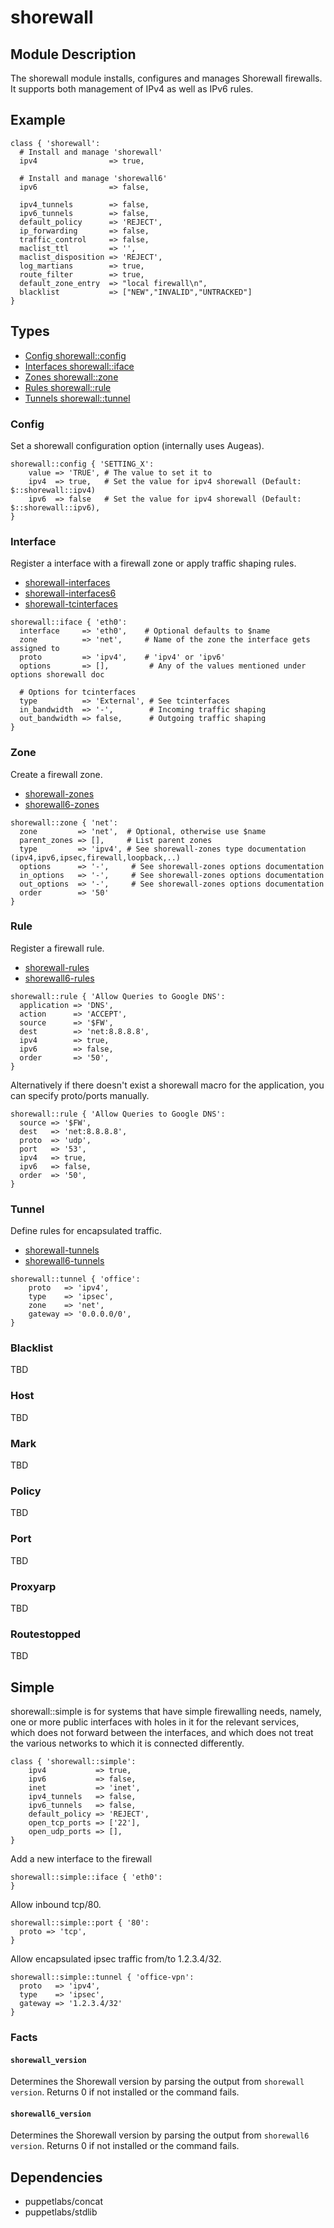 # shorewall

## Module Description

The shorewall module installs, configures and manages Shorewall firewalls. It supports both management of IPv4 as well as IPv6 rules.

## Example

```puppet
class { 'shorewall':
  # Install and manage 'shorewall'
  ipv4                => true,

  # Install and manage 'shorewall6'
  ipv6                => false,

  ipv4_tunnels        => false,
  ipv6_tunnels        => false,
  default_policy      => 'REJECT',
  ip_forwarding       => false,
  traffic_control     => false,
  maclist_ttl         => '',
  maclist_disposition => 'REJECT',
  log_martians        => true,
  route_filter        => true,
  default_zone_entry  => "local firewall\n",
  blacklist           => ["NEW","INVALID","UNTRACKED"]
}
```

## Types

* [Config shorewall::config](#Config)
* [Interfaces shorewall::iface](#Interface)
* [Zones shorewall::zone](#Zone)
* [Rules shorewall::rule](#Rule)
* [Tunnels shorewall::tunnel](#Tunnel)

### Config

Set a shorewall configuration option (internally uses Augeas).

```puppet
shorewall::config { 'SETTING_X':
    value => 'TRUE', # The value to set it to
    ipv4  => true,   # Set the value for ipv4 shorewall (Default: $::shorewall::ipv4)
    ipv6  => false   # Set the value for ipv4 shorewall (Default: $::shorewall::ipv6),
}
```

### Interface

Register a interface with a firewall zone or apply traffic shaping rules.

* [shorewall-interfaces](http://shorewall.net/manpages/shorewall-interfaces.html)
* [shorewall-interfaces6](http://shorewall.net/manpages/shorewall6-interfaces.html)
* [shorewall-tcinterfaces](http://shorewall.net/manpages/shorewall-tcinterfaces.html)

```puppet
shorewall::iface { 'eth0':
  interface     => 'eth0',    # Optional defaults to $name
  zone          => 'net',     # Name of the zone the interface gets assigned to
  proto         => 'ipv4',    # 'ipv4' or 'ipv6'
  options       => [],         # Any of the values mentioned under options shorewall doc

  # Options for tcinterfaces
  type          => 'External', # See tcinterfaces
  in_bandwidth  => '-',        # Incoming traffic shaping
  out_bandwidth => false,      # Outgoing traffic shaping
}
```

### Zone

Create a firewall zone.

* [shorewall-zones](http://shorewall.net/manpages/shorewall-zones.html)
* [shorewall6-zones](http://shorewall.net/manpages/shorewall6-zones.html)

```puppet
shorewall::zone { 'net':
  zone         => 'net',  # Optional, otherwise use $name
  parent_zones => [],     # List parent zones
  type         => 'ipv4', # See shorewall-zones type documentation (ipv4,ipv6,ipsec,firewall,loopback,..)
  options      => '-',     # See shorewall-zones options documentation
  in_options   => '-',     # See shorewall-zones options documentation
  out_options  => '-',     # See shorewall-zones options documentation
  order        => '50'
}
```

### Rule

Register a firewall rule.

* [shorewall-rules](http://shorewall.net/manpages/shorewall-rules.html)
* [shorewall6-rules](http://shorewall.net/manpages/shorewall6-rules.html)

```puppet
shorewall::rule { 'Allow Queries to Google DNS':
  application => 'DNS',
  action      => 'ACCEPT',
  source      => '$FW',
  dest        => 'net:8.8.8.8',
  ipv4        => true,
  ipv6        => false,
  order       => '50',
}
```

Alternatively if there doesn't exist a shorewall macro for the application, you can specify proto/ports manually.

```puppet
shorewall::rule { 'Allow Queries to Google DNS':
  source => '$FW',
  dest   => 'net:8.8.8.8',
  proto  => 'udp',
  port   => '53',
  ipv4   => true,
  ipv6   => false,
  order  => '50',
}
```

### Tunnel

Define rules for encapsulated traffic.

* [shorewall-tunnels](http://shorewall.net/manpages/shorewall-tunnels.html)
* [shorewall6-tunnels](http://shorewall.net/manpages/shorewall6-tunnels.html)

```puppet
shorewall::tunnel { 'office':
    proto   => 'ipv4',
    type    => 'ipsec',
    zone    => 'net',
    gateway => '0.0.0.0/0',
}
```

### Blacklist
TBD

### Host
TBD

### Mark
TBD

### Policy
TBD

### Port
TBD

### Proxyarp
TBD

### Routestopped
TBD

## Simple

shorewall::simple is for systems that have simple firewalling needs, namely, one or more public interfaces with holes in it for the relevant services, which does not forward between the interfaces, and which does not treat the various networks to which it is connected differently.

```puppet
class { 'shorewall::simple':
    ipv4           => true,
    ipv6           => false,
    inet           => 'inet',
    ipv4_tunnels   => false,
    ipv6_tunnels   => false,
    default_policy => 'REJECT',
    open_tcp_ports => ['22'],
    open_udp_ports => [],
}
```

Add a new interface to the firewall

```puppet
shorewall::simple::iface { 'eth0':
}
```

Allow inbound tcp/80.

```puppet
shorewall::simple::port { '80':
  proto => 'tcp',
}
```

Allow encapsulated ipsec traffic from/to 1.2.3.4/32.

```puppet
shorewall::simple::tunnel { 'office-vpn':
  proto   => 'ipv4',
  type    => 'ipsec',
  gateway => '1.2.3.4/32'
}
```

### Facts

#### `shorewall_version`

Determines the Shorewall version by parsing the output from `shorewall version`. Returns 0 if not installed or the command fails.

#### `shorewall6_version`

Determines the Shorewall version by parsing the output from `shorewall6 version`. Returns 0 if not installed or the command fails.

## Dependencies

* puppetlabs/concat
* puppetlabs/stdlib
